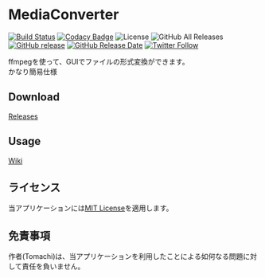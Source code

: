 # MediaConverter

[![Build Status](https://travis-ci.org/book000/MediaConverter.svg?branch=master)](https://travis-ci.org/book000/MediaConverter)
[![Codacy Badge](https://api.codacy.com/project/badge/Grade/a5f1137e443746f69f0e9b7e8689bf24)](https://www.codacy.com/app/book000/MediaConverter?utm_source=github.com&amp;utm_medium=referral&amp;utm_content=book000/MediaConverter&amp;utm_campaign=Badge_Grade)
![License](https://img.shields.io/github/license/book000/MediaConverter.svg)
![GitHub All Releases](https://img.shields.io/github/downloads/book000/MediaConverter/total.svg)
[![GitHub release](https://img.shields.io/github/release/book000/MediaConverter.svg)](https://github.com/book000/MediaConverter/releases)
[![GitHub Release Date](https://img.shields.io/github/release-date/book000/MediaConverter.svg)](https://github.com/book000/MediaConverter/releases)
[![Twitter Follow](https://img.shields.io/twitter/follow/book000.svg?style=social)](https://twitter.com/book000)

ffmpegを使って、GUIでファイルの形式変換ができます。  
かなり簡易仕様

## Download

[Releases](https://github.com/book000/MediaConverter/releases)

## Usage

[Wiki](https://github.com/book000/MediaConverter/wiki)

## ライセンス

当アプリケーションには[MIT License](https://github.com/book000/MediaConverter/blob/master/LICENSE)を適用します。

## 免責事項

作者(Tomachi)は、当アプリケーションを利用したことによる如何なる問題に対して責任を負いません。
